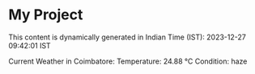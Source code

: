# My Project

This content is dynamically generated in Indian Time (IST): 2023-12-27 09:42:01 IST


Current Weather in Coimbatore:
Temperature: 24.88 °C
Condition: haze
